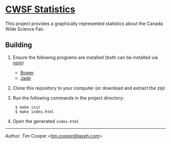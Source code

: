 # [CWSF Statistics](http://cwsf.layeh.com/)

This project provides a graphically represented statistics about the Canada Wide Science Fair.

## Building

1. Ensure the following programs are installed (both can be installed via [npm](https://www.npmjs.org/))
    - [Bower](http://bower.io/)
    - [Jade](https://github.com/visionmedia/jade)

2. Clone this repository to your computer (or download and extract the zip)
3. Run the following commands in the project directory:

        $ make init
        $ make index.html

4. Open the generated `index.html`

----

Author: Tim Cooper <<tim.cooper@layeh.com>>
